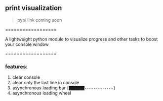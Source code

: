 ## print visualization

> pypi link coming soon

==================

A lightweight python module to visualize progress and other tasks to boost your console window

==================

### features:

1. clear console
2. clear only the last line in console
3. asynchronous loading bar `[███████-------------]`
4. asynchronous loading wheel



